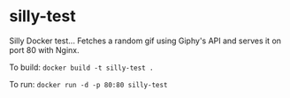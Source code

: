 # silly-test
Silly Docker test... Fetches a random gif using Giphy's API and serves it on port 80 with Nginx.

To build: `docker build -t silly-test .`

To run: `docker run -d -p 80:80 silly-test`
